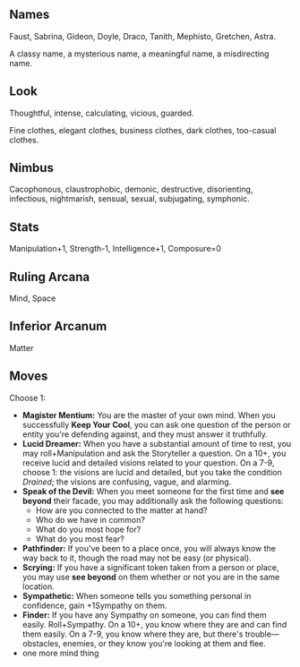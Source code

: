 ## Names

Faust, Sabrina, Gideon, Doyle, Draco, Tanith, Mephisto, Gretchen, Astra.

A classy name, a mysterious name, a meaningful name, a misdirecting name.

## Look

Thoughtful, intense, calculating, vicious, guarded.

Fine clothes, elegant clothes, business clothes, dark clothes, too-casual clothes.

## Nimbus

Cacophonous, claustrophobic, demonic, destructive, disorienting, infectious, nightmarish, sensual, sexual, subjugating, symphonic.

## Stats

Manipulation+1, Strength-1, Intelligence+1, Composure=0

## Ruling Arcana

Mind, Space

## Inferior Arcanum

Matter

## Moves

Choose 1:

* **Magister Mentium:** You are the master of your own mind. When you successfully **Keep Your Cool**, you can ask one question of the person or entity you're defending against, and they must answer it truthfully.
* **Lucid Dreamer:** When you have a substantial amount of time to rest, you may roll+Manipulation and ask the Storyteller a question. On a 10+, you receive lucid and detailed visions related to your question. On a 7-9, choose 1: the visions are lucid and detailed, but you take the condition *Drained*; the visions are confusing, vague, and alarming.
* **Speak of the Devil:** When you meet someone for the first time and **see beyond** their facade, you may additionally ask the following questions:
    * How are you connected to the matter at hand?
    * Who do we have in common?
    * What do you most hope for?
    * What do you most fear?
* **Pathfinder:** If you've been to a place once, you will always know the way back to it, though the road may not be easy (or physical).
* **Scrying:** If you have a significant token taken from a person or place, you may use **see beyond** on them whether or not you are in the same location.
* **Sympathetic:** When someone tells you something personal in confidence, gain +1Sympathy on them.
* **Finder:** If you have any Sympathy on someone, you can find them easily. Roll+Sympathy. On a 10+, you know where they are and can find them easily. On a 7-9, you know where they are, but there's trouble—obstacles, enemies, or they know you're looking at them and flee.
* one more mind thing